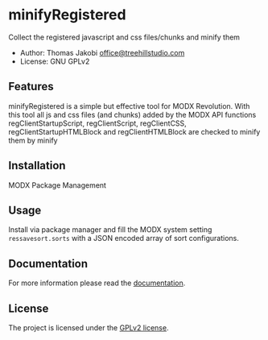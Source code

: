# minifyRegistered

Collect the registered javascript and css files/chunks and minify them

- Author: Thomas Jakobi <office@treehillstudio.com>
- License: GNU GPLv2

## Features

minifyRegistered is a simple but effective tool for MODX Revolution. With this 
tool all js and css files (and chunks) added by the MODX API functions 
regClientStartupScript, regClientScript, regClientCSS, regClientStartupHTMLBlock
and regClientHTMLBlock are checked to minify them by minify

## Installation

MODX Package Management

## Usage

Install via package manager and fill the MODX system setting `ressavesort.sorts`
with a JSON encoded array of sort configurations.

## Documentation

For more information please read the [documentation](https://jako.github.io/minifyRegistered/).

## License

The project is licensed under the [GPLv2 license](https://github.com/Jako/minifyRegistered/blob/master/core/components/minifyregistered/docs/license.md).
